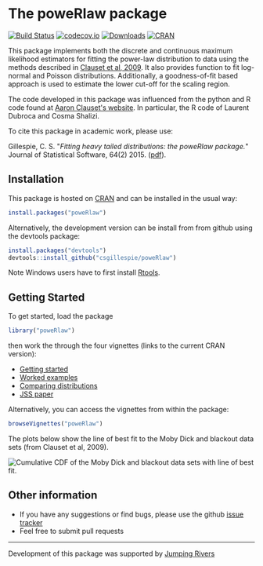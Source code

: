 <!-- README.md is generated from README.Rmd. Please edit that file -->
The poweRlaw package
====================

[![Build Status](https://travis-ci.org/csgillespie/poweRlaw.png?branch=master,dev)](https://travis-ci.org/csgillespie/poweRlaw) [![codecov.io](https://codecov.io/github/csgillespie/poweRlaw/coverage.svg?branch=master)](https://codecov.io/github/csgillespie/poweRlaw?branch=master) [![Downloads](http://cranlogs.r-pkg.org/badges/poweRlaw?color=brightgreen)](http://cran.rstudio.com/package=poweRlaw) [![CRAN](http://www.r-pkg.org/badges/version/poweRlaw)](http://cran.rstudio.com/package=poweRlaw)

This package implements both the discrete and continuous maximum likelihood estimators for fitting the power-law distribution to data using the methods described in [Clauset et al, 2009](http://arxiv.org/abs/0706.1062). It also provides function to fit log-normal and Poisson distributions. Additionally, a goodness-of-fit based approach is used to estimate the lower cut-off for the scaling region.

The code developed in this package was influenced from the python and R code found at [Aaron Clauset's website](http://tuvalu.santafe.edu/~aaronc/powerlaws/). In particular, the R code of Laurent Dubroca and Cosma Shalizi.

To cite this package in academic work, please use:

Gillespie, C. S. "*Fitting heavy tailed distributions: the poweRlaw package.*" Journal of Statistical Software, 64(2) 2015. ([pdf](www.jstatsoft.org/v64/i02/paper)).

Installation
------------

This package is hosted on [CRAN](http://cran.r-project.org/web/packages/poweRlaw/) and can be installed in the usual way:

``` r
install.packages("poweRlaw")
```

Alternatively, the development version can be install from from github using the devtools package:

``` r
install.packages("devtools")
devtools::install_github("csgillespie/poweRlaw")
```

Note Windows users have to first install [Rtools](http://cran.rstudio.com/bin/windows/Rtools/).

Getting Started
---------------

To get started, load the package

``` r
library("poweRlaw")
```

then work the through the four vignettes (links to the current CRAN version):

-   [Getting started](https://cran.r-project.org/web/packages/poweRlaw/vignettes/a_introduction.pdf)
-   [Worked examples](https://cran.r-project.org/web/packages/poweRlaw/vignettes/b_powerlaw_examples.pdf)
-   [Comparing distributions](https://cran.r-project.org/web/packages/poweRlaw/vignettes/c_comparing_distributions.pdf)
-   [JSS paper](https://cran.r-project.org/web/packages/poweRlaw/vignettes/d_jss_paper.pdf)

Alternatively, you can access the vignettes from within the package:

``` r
browseVignettes("poweRlaw")
```

The plots below show the line of best fit to the Moby Dick and blackout data sets (from Clauset et al, 2009).

![Cumulative CDF of the Moby Dick and blackout data sets with line of best fit.](https://raw.github.com/csgillespie/poweRlaw/master/web_graphics/figure1.png)

Other information
-----------------

-   If you have any suggestions or find bugs, please use the github [issue tracker](https://github.com/csgillespie/poweRlaw/issues)
-   Feel free to submit pull requests

------------------------------------------------------------------------

Development of this package was supported by [Jumping Rivers](https://www.jumpingrivers.com)
